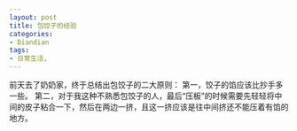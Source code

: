 ```yaml
---
layout: post
title: 包饺子的经验
categories:
- Diandian
tags:
- 日常生活, 
---
```

前天去了奶奶家，终于总结出包饺子的二大原则： 第一，饺子的馅应该比抄手多一些。 第二，对于我这种不熟悉包饺子的人，最后“压板”的时候需要先轻轻将中间的皮子粘合一下，然后在两边一挤，且这一挤应该是往中间挤还不能压着有馅的地方。